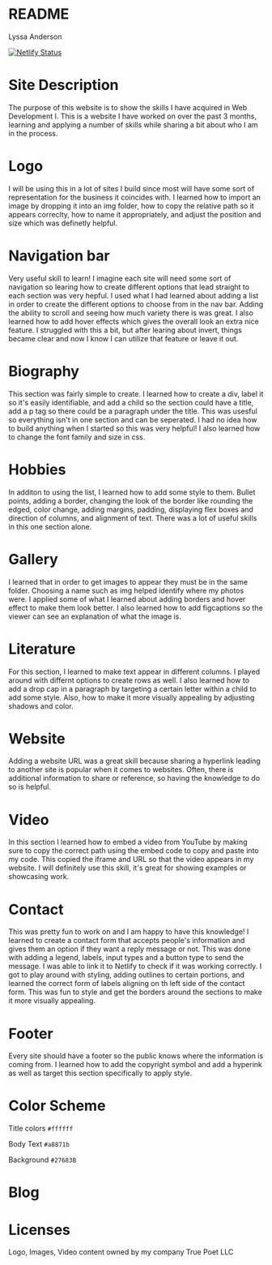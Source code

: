 # README

Lyssa Anderson

[![Netlify Status](https://api.netlify.com/api/v1/badges/f5869d01-dff3-457a-8526-5aa98b28a0ec/deploy-status)](https://app.netlify.com/sites/aboutme-lyssama/deploys)

<!-- Site Description-->
# Site Description
The purpose of this website is to show the skills I have acquired in Web Development I. This is a website I have worked on over the past 3 months, learning and applying a number of skills while sharing a bit about who I am in the process.
# Logo
I will be using this in a lot of sites I build since most will have some sort of representation for the business it coincides with. I learned how to import an image by dropping it into an img folder, how to copy the relative path so it appears correclty, how to name it appropriately, and adjust the position and size which was definetly helpful.
# Navigation bar
Very useful skill to learn! I imagine each site will need some sort of navigation so learing how to create different options that lead straight to each section was very hepful. I used what I had learned about adding a list in order to create the different options to choose from in the nav bar. Adding the ability to scroll and seeing how much variety there is was great. I also learned how to add hover effects which gives the overall look an extra nice feature. I struggled with this a bit, but after learing about invert, things became clear and now I know I can utilize that feature or leave it out.
# Biography
This section was fairly simple to create. I learned how to create a div, label it so it's easily identifiable, and add a child so the section could have a title, add a p tag so there could be a paragraph under the title. This was usesful so everything isn't in one section and can be seperated. I had no idea how to build anything when I started so this was very helpful! I also learned how to change the font family and size in css.
# Hobbies
In additon to using the list, I learned how to add some style to them. Bullet points, adding a border, changing the look of the border like rounding the edged, color change, adding margins, padding, displaying flex boxes and direction of columns, and alignment of text. There was a lot of useful skills in this one section alone.
# Gallery
I learned that in order to get images to appear they must be in the same folder. Choosing a name such as img helped identify where my photos were. I applied some of what I learned about adding borders and hover effect to make them look better. I also learned how to add figcaptions so the viewer can see an explanation of what the image is.
# Literature 
For this section, I learned to make text appear in different columns. I played around with differnt options to create rows as well. I also learned how to add a drop cap in a paragraph by targeting a certain letter within a child to add some style. Also, how to make it more visually appealing by adjusting shadows and color.
# Website 
Adding a website URL was a great skill because sharing a hyperlink leading to another site is popular when it comes to websites. Often, there is additional information to share or reference, so having the knowledge to do so is helpful. 
# Video
In this section I learned how to embed a video from YouTube by making sure to copy the correct path using the embed code to copy and paste into my code. This copied the iframe and URL so that the video appears in my website. I will definitely use this skill, it's great for showing examples or showcasing work.
# Contact
This was pretty fun to work on and I am happy to have this knowledge! I learned to create a contact form that accepts people's information and gives them an option if they want a reply message or not. This was done with adding a legend, labels, input types and a button type to send the message. I was able to link it to Netlify to check if it was working correctly. I got to play around with styling, adding outlines to certain portions, and learned the correct form of labels aligning on th left side of the contact form. This was fun to style and get the borders around the sections to make it more visually appealing.
# Footer
Every site should have a footer so the public knows where the information is coming from. I learned how to add the copyright symbol and add a hyperink as well as target this section specifically to apply style. 

<!--Color Scheme-->
# Color Scheme
Title colors `#ffffff`

Body Text `#a8871b`

Background `#27683B`

<!--Citation-->
# Blog 

<!--License-->
# Licenses
 Logo, Images, Video content owned by my company True Poet LLC

